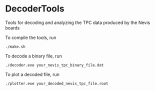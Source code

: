 # DecoderTools
Tools for decoding and analyzing the TPC data produced by the Nevis boards

To compile the tools, run
```
./make.sh
```
To decode a binary file, run
```
./decoder.exe your_nevis_tpc_binary_file.dat
```
To plot a decoded file, run
```
./plotter.exe your_decoded_nevis_tpc_file.root
```
